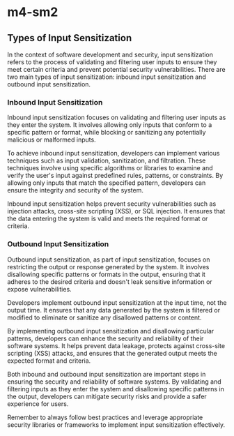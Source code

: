# m4-sm2

## Types of Input Sensitization

In the context of software development and security, input sensitization refers to the process of validating and filtering user inputs to ensure they meet certain criteria and prevent potential security vulnerabilities. There are two main types of input sensitization: inbound input sensitization and outbound input sensitization.

### Inbound Input Sensitization

Inbound input sensitization focuses on validating and filtering user inputs as they enter the system. It involves allowing only inputs that conform to a specific pattern or format, while blocking or sanitizing any potentially malicious or malformed inputs.

To achieve inbound input sensitization, developers can implement various techniques such as input validation, sanitization, and filtration. These techniques involve using specific algorithms or libraries to examine and verify the user's input against predefined rules, patterns, or constraints. By allowing only inputs that match the specified pattern, developers can ensure the integrity and security of the system.

Inbound input sensitization helps prevent security vulnerabilities such as injection attacks, cross-site scripting (XSS), or SQL injection. It ensures that the data entering the system is valid and meets the required format or criteria.

### Outbound Input Sensitization

Outbound input sensitization, as part of input sensitization, focuses on restricting the output or response generated by the system. It involves disallowing specific patterns or formats in the output, ensuring that it adheres to the desired criteria and doesn't leak sensitive information or expose vulnerabilities.

Developers implement outbound input sensitization at the input time, not the output time. It ensures that any data generated by the system is filtered or modified to eliminate or sanitize any disallowed patterns or content.

By implementing outbound input sensitization and disallowing particular patterns, developers can enhance the security and reliability of their software systems. It helps prevent data leakage, protects against cross-site scripting (XSS) attacks, and ensures that the generated output meets the expected format and criteria.

Both inbound and outbound input sensitization are important steps in ensuring the security and reliability of software systems. By validating and filtering inputs as they enter the system and disallowing specific patterns in the output, developers can mitigate security risks and provide a safer experience for users.

Remember to always follow best practices and leverage appropriate security libraries or frameworks to implement input sensitization effectively.
